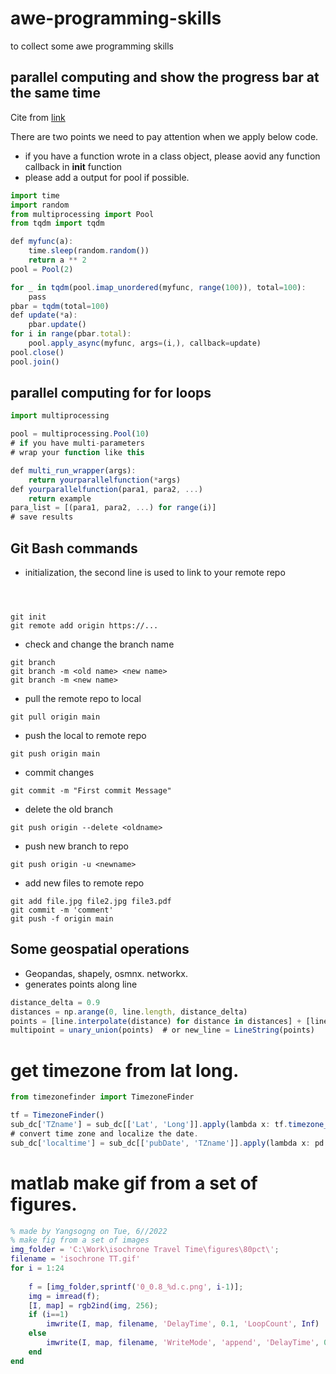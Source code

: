# awe-programming-skills
to collect some awe programming skills


## parallel computing and show the progress bar at the same time 
Cite from [link](https://github.com/tqdm/tqdm/issues/484)

There are two points we need to pay attention when we apply below code.
* if you have a function wrote in a class object, please aovid any function callback in __init__ function 
* please add a output for pool if possible. 
```javascript
import time
import random
from multiprocessing import Pool
from tqdm import tqdm

def myfunc(a):
    time.sleep(random.random())
    return a ** 2
pool = Pool(2)

for _ in tqdm(pool.imap_unordered(myfunc, range(100)), total=100):
    pass
pbar = tqdm(total=100)
def update(*a):
    pbar.update()
for i in range(pbar.total):
    pool.apply_async(myfunc, args=(i,), callback=update)
pool.close()
pool.join()
```

## parallel computing for for loops
```javascript
import multiprocessing

pool = multiprocessing.Pool(10)
# if you have multi-parameters 
# wrap your function like this

def multi_run_wrapper(args):
    return yourparallelfunction(*args)
def yourparallelfunction(para1, para2, ...)
    return example
para_list = [(para1, para2, ...) for range(i)]
# save results
```


## Git Bash commands
* initialization, the second line is used to link to your remote repo
```



git init
git remote add origin https://...
```

* check and change the branch name
```
git branch
git branch -m <old name> <new name>
git branch -m <new name>
```
* pull the remote repo to local 
```
git pull origin main 
```
* push the local to remote repo
```
git push origin main
```
* commit changes
```
git commit -m "First commit Message"
```
* delete the old branch
```
git push origin --delete <oldname>
```
* push new branch to repo
```
git push origin -u <newname>
```
* add new files to remote repo
```
git add file.jpg file2.jpg file3.pdf
git commit -m 'comment'
git push -f origin main
```


## Some geospatial operations 
* Geopandas, shapely, osmnx. networkx.
* generates points along line 
```javascript
distance_delta = 0.9
distances = np.arange(0, line.length, distance_delta)
points = [line.interpolate(distance) for distance in distances] + [line.boundary[1]]
multipoint = unary_union(points)  # or new_line = LineString(points)
```

# get timezone from lat long.
```javascript
from timezonefinder import TimezoneFinder

tf = TimezoneFinder()
sub_dc['TZname'] = sub_dc[['Lat', 'Long']].apply(lambda x: tf.timezone_at(lng=x[1], lat=x[0]), axis=1)
# convert time zone and localize the date.
sub_dc['localtime'] = sub_dc[['pubDate', 'TZname']].apply(lambda x: pd.to_datetime(x[0], format='%a %b %d %H:%M:%S %z %Y').tz_convert(x[1]).tz_localize(None), axis=1)
```

# matlab make gif from a set of figures. 
```Matlab
% made by Yangsogng on Tue, 6//2022
% make fig from a set of images
img_folder = 'C:\Work\isochrone Travel Time\figures\80pct\';
filename = 'isochrone TT.gif'
for i = 1:24
    
    f = [img_folder,sprintf('0_0.8_%d.c.png', i-1)];
    img = imread(f);
    [I, map] = rgb2ind(img, 256);
    if (i==1)
        imwrite(I, map, filename, 'DelayTime', 0.1, 'LoopCount', Inf)
    else
        imwrite(I, map, filename, 'WriteMode', 'append', 'DelayTime', 0.1)
    end
end
```



